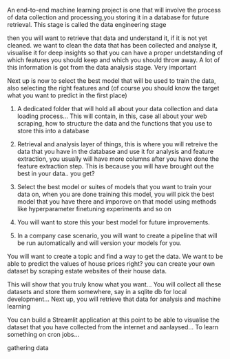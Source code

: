 An end-to-end machine learning project is one that will involve the process of data collection and processing,you storing it in a database for future retrieval. This stage is called the data engineering stage

then you will want to retrieve that data and understand it, if it is not yet cleaned. we want to clean the data that has been collected  and analyse it, visualise it for deep insights so that you can have a proper undetstanding of which features you should keep and which you should throw away. A lot of this information is got from the data analysis stage. Very important

Next up is now to select the best model that will be used to train the data, also selecting the right features and (of course you should know the target what you want to predict in the first place)


1. A dedicated folder that will hold all about your data collection and data loading process... This will contain, in this, case all about your web scraping, how to structure the data and the functions that you use to store this into a database

2. Retrieval and analysis layer of things, this is where you will retreive the data that you have in the database and use it for analysis and feature extraction, you usually will have more columns after you have done the feature extraction step. This is because you will have brought out the best in your data.. you get?

3. Select the best model or suites of models that you want to train your data on, when you are done training this model, you will pick the best model that you have there and imporove on that model using methods like hyperparameter finetuning experiments and so on

4. You will want to store this your best model for future improvements.

5. In a company case scenario, you will want to create a pipeline that will be run automatically and will version your models for you.



You will want to create a topic and find a way to get the data. We want to be able to predict the values of house prices right? you can create your own dataset by scraping estate websites of their house data.

This will show that you truly know what you want... You will collect all these datasets and store them somewhere, say in a sqlite db for local development...  Next up, you will retrieve that data for analysis and  machine learning

You can build a Streamlit application at this point to be able to visualise the dataset that you have collected from the internet and aanlaysed... To learn something on cron jobs... 

gathering data